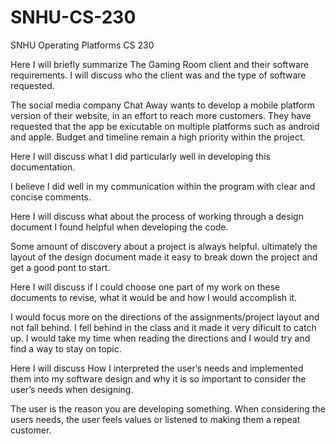 # SNHU-CS-230

SNHU Operating Platforms CS 230

Here I will briefly summarize The Gaming Room client and their software requirements. I will discuss who the client was and the type of software requested.

The social media company Chat Away wants to develop a mobile platform version of their website, in an effort to reach more customers. They have requested that the app be exicutable on multiple platforms such as android and apple. Budget and timeline remain a high priority within the project.

Here I will discuss what I did particularly well in developing this documentation.

I believe I did well in my communication within the program with clear and concise comments.

Here I will discuss what about the process of working through a design document I found helpful when developing the code.

Some amount of discovery about a project is always helpful. ultimately the layout of the design document made it easy to break down the project and get a good pont to start. 

Here I will discuss if I could choose one part of my work on these documents to revise, what it would be and how I would accomplish it. 

I would focus more on the directions of the assignments/project layout and not fall behind. I fell behind in the class and it made it very dificult to catch up. I would take my time when reading the directions and I would try and find a way to stay on topic. 

Here I will discuss How I interpreted the user’s needs and implemented them into my software design and why it is so important to consider the user’s needs when designing.

The user is the reason you are developing something. When considering the users needs, the user feels values or listened to making them a repeat customer. 
